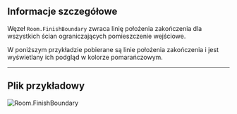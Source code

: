 ## Informacje szczegółowe
Węzeł `Room.FinishBoundary` zwraca linię położenia zakończenia dla wszystkich ścian ograniczających pomieszczenie wejściowe.

W poniższym przykładzie pobierane są linie położenia zakończenia i jest wyświetlany ich podgląd w kolorze pomarańczowym.
___
## Plik przykładowy

![Room.FinishBoundary](./Revit.Elements.Room.FinishBoundary_img.jpg)
